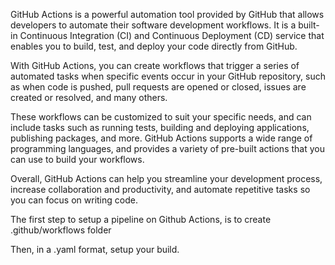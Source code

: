 GitHub Actions is a powerful automation tool provided by GitHub that allows developers to automate their software development workflows. It is a built-in Continuous Integration (CI) and Continuous Deployment (CD) service that enables you to build, test, and deploy your code directly from GitHub.

With GitHub Actions, you can create workflows that trigger a series of automated tasks when specific events occur in your GitHub repository, such as when code is pushed, pull requests are opened or closed, issues are created or resolved, and many others.

These workflows can be customized to suit your specific needs, and can include tasks such as running tests, building and deploying applications, publishing packages, and more. GitHub Actions supports a wide range of programming languages, and provides a variety of pre-built actions that you can use to build your workflows.

Overall, GitHub Actions can help you streamline your development process, increase collaboration and productivity, and automate repetitive tasks so you can focus on writing code.

The first step to setup a pipeline on Github Actions, is to create .github/workflows folder

Then, in a .yaml format, setup your build.

